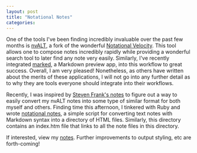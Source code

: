 ```yaml
---
layout: post
title: "Notational Notes"
categories: 
---
```

One of the tools I've been finding incredibly invaluable over the past few months is [nvALT](http://brettterpstra.com/project/nvalt/), a fork of the wonderful [Notational Velocity](http://notational.net).  This tool allows one to compose notes incredibly rapidly while providing a wonderful search tool to later find any note very easily.  Similarly, I've recently integrated [marked](http://markedapp.com/), a Markdown preview app, into this workflow to great success.  Overall, I am very pleased!  Nonetheless, as others have written about the merits of these applications, I will not go into any further detail as to why they are tools everyone should integrate into their workflows.

Recently, I was inspired by [Steven Frank's notes](http://stevenf.com/notes/) to figure out a way to easily convert my nvALT notes into some type of similar format for both myself and others.  Finding time this afternoon, I tinkered with Ruby and wrote [notational notes](https://github.com/kfredrichardson/notational-notes), a simple script for converting text notes with Markdown syntax into a directory of HTML files.  Similarly, this directory contains an index.htm file that links to all the note files in this directory.

If interested, view my [notes](/notes/).  Further improvements to output styling, etc are forth-coming!
